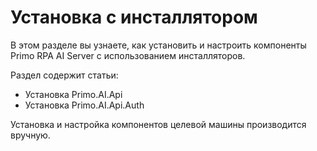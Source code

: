 # Установка с инсталлятором

В этом разделе вы узнаете, как установить и настроить компоненты Primo RPA AI Server с использованием инсталляторов.

Раздел содержит статьи:
* Установка Primo.AI.Api
* Установка Primo.AI.Api.Auth

Установка и настройка компонентов целевой машины производится вручную.
